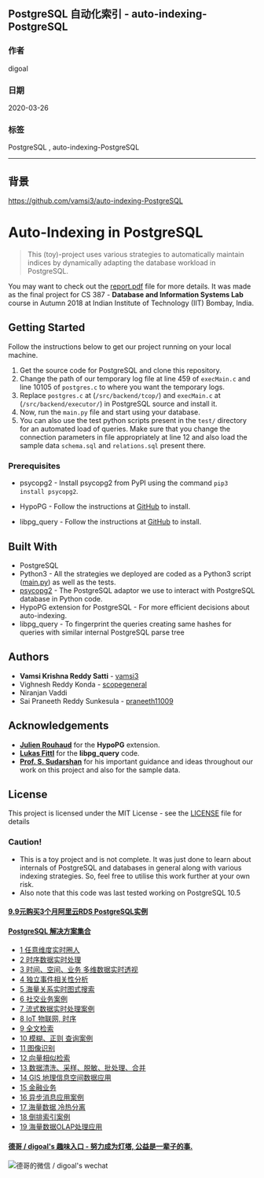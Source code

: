 ## PostgreSQL 自动化索引 - auto-indexing-PostgreSQL   
                                      
### 作者                                       
digoal                                      
                                      
### 日期                                                                  
2020-03-26                                       
                                      
### 标签                                                                        
PostgreSQL , auto-indexing-PostgreSQL       
                                      
----                                       
                                      
## 背景                 
https://github.com/vamsi3/auto-indexing-PostgreSQL  
  
# Auto-Indexing in PostgreSQL  
  
> This (toy)-project uses various strategies to automatically maintain indices by dynamically adapting the database workload in PostgreSQL.  
  
You may want to check out the [report.pdf](/docs/report.pdf) file for more details. It was made as the final project for CS 387 - **Database and Information Systems Lab** course in Autumn 2018 at Indian Institute of Technology (IIT) Bombay, India.  
  
## Getting Started  
  
Follow the instructions below to get our project running on your local machine.  
  
1. Get the source code for PostgreSQL and clone this repository.  
2. Change the path of our temporary log file at line 459 of `execMain.c` and line 10105 of `postgres.c` to where you want the temporary logs.  
3. Replace `postgres.c` at (`/src/backend/tcop/`) and `execMain.c` at (`/src/backend/executor/`) in PostgreSQL source and install it.  
4. Now, run the `main.py` file and start using your database.  
5. You can also use the test python scripts present in the `test/` directory for an automated load of queries. Make sure that you change the connection parameters in file appropriately at line 12 and also load the sample data `schema.sql` and `relations.sql` present there.  
  
### Prerequisites  
  
- psycopg2 - Install psycopg2 from PyPI using the command `pip3 install psycopg2`.  
  
- HypoPG  - Follow the instructions at [GitHub](https://github.com/HypoPG/hypopg) to install.  
- libpg_query - Follow the instructions at [GitHub](https://github.com/lfittl/libpg_query) to install.  
  
## Built With  
  
* PostgreSQL  
* Python3 - All the strategies we deployed are coded as a Python3 script ([main.py](src/main.py)) as well as the tests.  
* [psycopg2](http://initd.org/psycopg/) - The PostgreSQL adaptor we use to interact with PostgreSQL database in Python code.  
* HypoPG extension for PostgreSQL - For more efficient decisions about auto-indexing.  
* libpg_query - To fingerprint the queries creating same hashes for queries with similar internal PostgreSQL parse tree  
  
## Authors  
  
* **Vamsi Krishna Reddy Satti** - [vamsi3](https://github.com/vamsi3)  
* Vighnesh Reddy Konda - [scopegeneral](https://github.com/scopegeneral)  
* Niranjan Vaddi  
* Sai Praneeth Reddy Sunkesula - [praneeth11009](https://github.com/praneeth11009)  
  
## Acknowledgements  
  
- [**Julien Rouhaud**](https://github.com/rjuju) for the **HypoPG** extension.  
- [**Lukas Fittl**](https://github.com/lfittl) for the **libpg_query** code.  
- [**Prof. S. Sudarshan**](https://www.cse.iitb.ac.in/~sudarsha/) for his important guidance and ideas throughout our work on this project and also for the sample data.  
  
## License  
  
This project is licensed under the MIT License - see the [LICENSE](LICENSE) file for details  
  
### Caution!  
  
- This is a toy project and is not complete. It was just done to learn about internals of PostgreSQL and databases in general along with various indexing strategies. So, feel free to utilise this work further at your own risk.  
- Also note that this code was last tested working on PostgreSQL 10.5  
  
  
  
  
  
  
  
  
  
  
  
  
  
  
  
  
  
  
  
  
  
  
  
  
  
  
  
  
  
  
  
  
  
  
  
  
#### [9.9元购买3个月阿里云RDS PostgreSQL实例](https://www.aliyun.com/database/postgresqlactivity "57258f76c37864c6e6d23383d05714ea")
  
  
#### [PostgreSQL 解决方案集合](https://yq.aliyun.com/topic/118 "40cff096e9ed7122c512b35d8561d9c8")
- [1 任意维度实时圈人](https://yq.aliyun.com/topic/118 "40cff096e9ed7122c512b35d8561d9c8")
- [2 时序数据实时处理](https://yq.aliyun.com/topic/118 "40cff096e9ed7122c512b35d8561d9c8")
- [3 时间、空间、业务 多维数据实时透视](https://yq.aliyun.com/topic/118 "40cff096e9ed7122c512b35d8561d9c8")
- [4 独立事件相关性分析](https://yq.aliyun.com/topic/118 "40cff096e9ed7122c512b35d8561d9c8")
- [5 海量关系实时图式搜索](https://yq.aliyun.com/topic/118 "40cff096e9ed7122c512b35d8561d9c8")
- [6 社交业务案例](https://yq.aliyun.com/topic/118 "40cff096e9ed7122c512b35d8561d9c8")
- [7 流式数据实时处理案例](https://yq.aliyun.com/topic/118 "40cff096e9ed7122c512b35d8561d9c8")
- [8 IoT 物联网, 时序](https://yq.aliyun.com/topic/118 "40cff096e9ed7122c512b35d8561d9c8")
- [9 全文检索](https://yq.aliyun.com/topic/118 "40cff096e9ed7122c512b35d8561d9c8")
- [10 模糊、正则 查询案例](https://yq.aliyun.com/topic/118 "40cff096e9ed7122c512b35d8561d9c8")
- [11 图像识别](https://yq.aliyun.com/topic/118 "40cff096e9ed7122c512b35d8561d9c8")
- [12 向量相似检索](https://yq.aliyun.com/topic/118 "40cff096e9ed7122c512b35d8561d9c8")
- [13 数据清洗、采样、脱敏、批处理、合并](https://yq.aliyun.com/topic/118 "40cff096e9ed7122c512b35d8561d9c8")
- [14 GIS 地理信息空间数据应用](https://yq.aliyun.com/topic/118 "40cff096e9ed7122c512b35d8561d9c8")
- [15 金融业务](https://yq.aliyun.com/topic/118 "40cff096e9ed7122c512b35d8561d9c8")
- [16 异步消息应用案例](https://yq.aliyun.com/topic/118 "40cff096e9ed7122c512b35d8561d9c8")
- [17 海量数据 冷热分离](https://yq.aliyun.com/topic/118 "40cff096e9ed7122c512b35d8561d9c8")
- [18 倒排索引案例](https://yq.aliyun.com/topic/118 "40cff096e9ed7122c512b35d8561d9c8")
- [19 海量数据OLAP处理应用](https://yq.aliyun.com/topic/118 "40cff096e9ed7122c512b35d8561d9c8")
  
  
#### [德哥 / digoal's 趣味入口 - 努力成为灯塔, 公益是一辈子的事.](https://github.com/digoal/blog/blob/master/README.md "22709685feb7cab07d30f30387f0a9ae")
  
  
![德哥的微信 / digoal's wechat](../pic/digoal_weixin.jpg "f7ad92eeba24523fd47a6e1a0e691b59")
  
